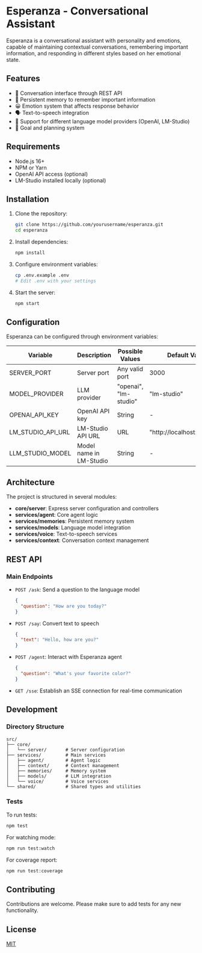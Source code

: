 # Esperanza - Conversational Assistant

Esperanza is a conversational assistant with personality and emotions, capable of maintaining contextual conversations, remembering important information, and responding in different styles based on her emotional state.

## Features

- 💬 Conversation interface through REST API
- 🧠 Persistent memory to remember important information
- 😀 Emotion system that affects response behavior
- 🗣️ Text-to-speech integration
- 🔄 Support for different language model providers (OpenAI, LM-Studio)
- 🎯 Goal and planning system

## Requirements

- Node.js 16+
- NPM or Yarn
- OpenAI API access (optional)
- LM-Studio installed locally (optional)

## Installation

1. Clone the repository:

   ```bash
   git clone https://github.com/yourusername/esperanza.git
   cd esperanza
   ```

2. Install dependencies:

   ```bash
   npm install
   ```

3. Configure environment variables:

   ```bash
   cp .env.example .env
   # Edit .env with your settings
   ```

4. Start the server:
   ```bash
   npm start
   ```

## Configuration

Esperanza can be configured through environment variables:

| Variable          | Description             | Possible Values       | Default Value              |
| ----------------- | ----------------------- | --------------------- | -------------------------- |
| SERVER_PORT       | Server port             | Any valid port        | 3000                       |
| MODEL_PROVIDER    | LLM provider            | "openai", "lm-studio" | "lm-studio"                |
| OPENAI_API_KEY    | OpenAI API key          | String                | -                          |
| LM_STUDIO_API_URL | LM-Studio API URL       | URL                   | "http://localhost:1234/v1" |
| LLM_STUDIO_MODEL  | Model name in LM-Studio | String                | -                          |

## Architecture

The project is structured in several modules:

- **core/server**: Express server configuration and controllers
- **services/agent**: Core agent logic
- **services/memories**: Persistent memory system
- **services/models**: Language model integration
- **services/voice**: Text-to-speech services
- **services/context**: Conversation context management

## REST API

### Main Endpoints

- `POST /ask`: Send a question to the language model

  ```json
  {
    "question": "How are you today?"
  }
  ```

- `POST /say`: Convert text to speech

  ```json
  {
    "text": "Hello, how are you?"
  }
  ```

- `POST /agent`: Interact with Esperanza agent

  ```json
  {
    "question": "What's your favorite color?"
  }
  ```

- `GET /sse`: Establish an SSE connection for real-time communication

## Development

### Directory Structure

```
src/
├── core/
│   └── server/       # Server configuration
├── services/         # Main services
│   ├── agent/        # Agent logic
│   ├── context/      # Context management
│   ├── memories/     # Memory system
│   ├── models/       # LLM integration
│   └── voice/        # Voice services
└── shared/           # Shared types and utilities
```

### Tests

To run tests:

```bash
npm test
```

For watching mode:

```bash
npm run test:watch
```

For coverage report:

```bash
npm run test:coverage
```

## Contributing

Contributions are welcome. Please make sure to add tests for any new functionality.

## License

[MIT](LICENSE)
